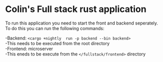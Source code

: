 # Colin's Full stack rust application

To run this application you need to start the front and backend seperately. To do this you can run the following commands:

-Backend: `<cargo +nightly  run -p backend --bin backend>`\
    -This needs to be executed from the root directory\
-Frontend: microserver\
    -This eneds to be execute from the `</fullstack/frontend>` directory
